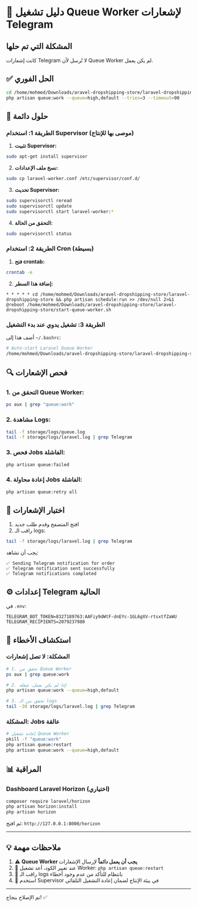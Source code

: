 # 🔔 دليل تشغيل Queue Worker لإشعارات Telegram

## المشكلة التي تم حلها
كانت إشعارات Telegram لا تُرسل لأن Queue Worker لم يكن يعمل.

## ✅ الحل الفوري
```bash
cd /home/mohmed/Downloads/aravel-dropshipping-store/laravel-dropshipping-store
php artisan queue:work --queue=high,default --tries=3 --timeout=90
```

## 🚀 حلول دائمة

### الطريقة 1: استخدام Supervisor (موصى بها للإنتاج)

1. **تثبيت Supervisor:**
```bash
sudo apt-get install supervisor
```

2. **نسخ ملف الإعدادات:**
```bash
sudo cp laravel-worker.conf /etc/supervisor/conf.d/
```

3. **تحديث Supervisor:**
```bash
sudo supervisorctl reread
sudo supervisorctl update
sudo supervisorctl start laravel-worker:*
```

4. **التحقق من الحالة:**
```bash
sudo supervisorctl status
```

### الطريقة 2: استخدام Cron (بسيطة)

1. **فتح crontab:**
```bash
crontab -e
```

2. **إضافة هذا السطر:**
```cron
* * * * * cd /home/mohmed/Downloads/aravel-dropshipping-store/laravel-dropshipping-store && php artisan schedule:run >> /dev/null 2>&1
@reboot /home/mohmed/Downloads/aravel-dropshipping-store/laravel-dropshipping-store/start-queue-worker.sh
```

### الطريقة 3: تشغيل يدوي عند بدء التشغيل

أضف هذا إلى `~/.bashrc`:
```bash
# Auto-start Laravel Queue Worker
/home/mohmed/Downloads/aravel-dropshipping-store/laravel-dropshipping-store/start-queue-worker.sh
```

## 🔍 فحص الإشعارات

### 1. التحقق من Queue Worker:
```bash
ps aux | grep "queue:work"
```

### 2. مشاهدة Logs:
```bash
tail -f storage/logs/queue.log
tail -f storage/logs/laravel.log | grep Telegram
```

### 3. فحص Jobs الفاشلة:
```bash
php artisan queue:failed
```

### 4. إعادة محاولة Jobs الفاشلة:
```bash
php artisan queue:retry all
```

## 📱 اختبار الإشعارات

1. افتح المتصفح وقدم طلب جديد
2. راقب الـ logs:
```bash
tail -f storage/logs/laravel.log | grep Telegram
```

يجب أن تشاهد:
```
✅ Sending Telegram notification for order
✅ Telegram notification sent successfully
✅ Telegram notifications completed
```

## ⚙️ إعدادات Telegram الحالية

في `.env`:
```env
TELEGRAM_BOT_TOKEN=8327189763:AAFiy9dWtF-dnEYc-1GL6gXV-rtsxtfZaWU
TELEGRAM_RECIPIENTS=2079237980
```

## 🐛 استكشاف الأخطاء

### المشكلة: لا تصل إشعارات
```bash
# 1. تحقق من Queue Worker
ps aux | grep queue:work

# 2. إذا لم يكن يعمل، شغله:
php artisan queue:work --queue=high,default

# 3. تحقق من الـ logs
tail -30 storage/logs/laravel.log | grep Telegram
```

### المشكلة: Jobs عالقة
```bash
# إعادة تشغيل Queue Worker
pkill -f "queue:work"
php artisan queue:restart
php artisan queue:work --queue=high,default
```

## 📊 المراقبة

### Dashboard Laravel Horizon (اختياري)
```bash
composer require laravel/horizon
php artisan horizon:install
php artisan horizon
```

ثم افتح: `http://127.0.0.1:8000/horizon`

---

## 💡 ملاحظات مهمة

1. ⚠️ **Queue Worker يجب أن يعمل دائماً** لإرسال الإشعارات
2. 🔄 عند تغيير الكود، أعد تشغيل Worker: `php artisan queue:restart`
3. 📝 راقب الـ logs بانتظام للتأكد من عدم وجود أخطاء
4. 🎯 استخدم Supervisor في بيئة الإنتاج لضمان إعادة التشغيل التلقائي

---

تم الإصلاح بنجاح! ✅
